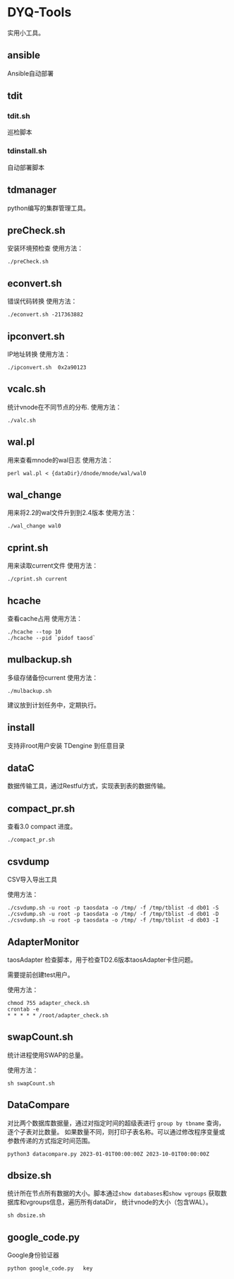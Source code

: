 # DYQ-Tools
实用小工具。

## ansible
Ansible自动部署

## tdit
### tdit.sh
巡检脚本
### tdinstall.sh
自动部署脚本

## tdmanager
python编写的集群管理工具。

## preCheck.sh
安装环境预检查 
使用方法：
```shell
./preCheck.sh
```

## econvert.sh
错误代码转换
使用方法：
```shell
./econvert.sh -217363882
```

## ipconvert.sh
IP地址转换
使用方法：
```shell
./ipconvert.sh  0x2a90123
```

## vcalc.sh
统计vnode在不同节点的分布.
使用方法：
```shell
./valc.sh
```

## wal.pl
用来查看mnode的wal日志
使用方法：
```shell
perl wal.pl < {dataDir}/dnode/mnode/wal/wal0
```

## wal_change
用来将2.2的wal文件升到到2.4版本
使用方法：
```shell
./wal_change wal0
```

## cprint.sh
用来读取current文件
使用方法：
```shell
./cprint.sh current
```

## hcache
查看cache占用
使用方法：
```shell
./hcache --top 10
./hcache --pid `pidof taosd`
```

## mulbackup.sh
多级存储备份current 
使用方法：
```shell
./mulbackup.sh
```
建议放到计划任务中，定期执行。

## install
支持非root用户安装 TDengine 到任意目录

## dataC
数据传输工具，通过Restful方式，实现表到表的数据传输。

## compact_pr.sh
查看3.0 compact 进度。
```shell
./compact_pr.sh
```

## csvdump
CSV导入导出工具

使用方法：
```shell
./csvdump.sh -u root -p taosdata -o /tmp/ -f /tmp/tblist -d db01 -S
./csvdump.sh -u root -p taosdata -o /tmp/ -f /tmp/tblist -d db01 -D
./csvdump.sh -u root -p taosdata -o /tmp/ -f /tmp/tblist -d db03 -I
```

## AdapterMonitor

taosAdapter 检查脚本，用于检查TD2.6版本taosAdapter卡住问题。

需要提前创建test用户。

使用方法：
```shell
chmod 755 adapter_check.sh
crontab -e
* * * * * /root/adapter_check.sh
```

## swapCount.sh

统计进程使用SWAP的总量。

使用方法：
```shell
sh swapCount.sh
```
## DataCompare

对比两个数据库数据量，通过对指定时间的超级表进行 `group by tbname` 查询，逐个子表对比数量。
如果数量不同，则打印子表名称。可以通过修改程序变量或参数传递的方式指定时间范围。

```shell
python3 datacompare.py 2023-01-01T00:00:00Z 2023-10-01T00:00:00Z
```

## dbsize.sh

统计所在节点所有数据的大小。脚本通过`show databases`和`show vgroups` 获取数据库和vgroups信息，遍历所有dataDir，
统计vnode的大小（包含WAL）。

```shell
sh dbsize.sh
```

## google_code.py

Google身份验证器

```shell
python google_code.py   key
```